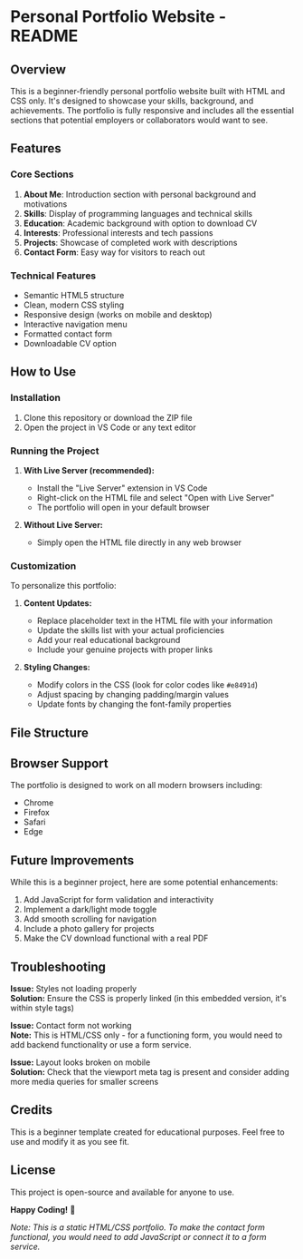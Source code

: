 # Personal Portfolio Website - README

## Overview

This is a beginner-friendly personal portfolio website built with HTML and CSS only. It's designed to showcase your skills, background, and achievements. The portfolio is fully responsive and includes all the essential sections that potential employers or collaborators would want to see.

## Features

### Core Sections
1. **About Me**: Introduction section with personal background and motivations
2. **Skills**: Display of programming languages and technical skills
3. **Education**: Academic background with option to download CV
4. **Interests**: Professional interests and tech passions
5. **Projects**: Showcase of completed work with descriptions
6. **Contact Form**: Easy way for visitors to reach out

### Technical Features
- Semantic HTML5 structure
- Clean, modern CSS styling
- Responsive design (works on mobile and desktop)
- Interactive navigation menu
- Formatted contact form
- Downloadable CV option

## How to Use

### Installation
1. Clone this repository or download the ZIP file
2. Open the project in VS Code or any text editor

### Running the Project
1. **With Live Server (recommended):**
   - Install the "Live Server" extension in VS Code
   - Right-click on the HTML file and select "Open with Live Server"
   - The portfolio will open in your default browser

2. **Without Live Server:**
   - Simply open the HTML file directly in any web browser

### Customization
To personalize this portfolio:

1. **Content Updates:**
   - Replace placeholder text in the HTML file with your information
   - Update the skills list with your actual proficiencies
   - Add your real educational background
   - Include your genuine projects with proper links

2. **Styling Changes:**
   - Modify colors in the CSS (look for color codes like `#e8491d`)
   - Adjust spacing by changing padding/margin values
   - Update fonts by changing the font-family properties


## File Structure

## Browser Support

The portfolio is designed to work on all modern browsers including:
- Chrome
- Firefox
- Safari
- Edge

## Future Improvements

While this is a beginner project, here are some potential enhancements:
1. Add JavaScript for form validation and interactivity
2. Implement a dark/light mode toggle
3. Add smooth scrolling for navigation
4. Include a photo gallery for projects
5. Make the CV download functional with a real PDF

## Troubleshooting

**Issue:** Styles not loading properly  
**Solution:** Ensure the CSS is properly linked (in this embedded version, it's within style tags)

**Issue:** Contact form not working  
**Note:** This is HTML/CSS only - for a functioning form, you would need to add backend functionality or use a form service.

**Issue:** Layout looks broken on mobile  
**Solution:** Check that the viewport meta tag is present and consider adding more media queries for smaller screens

## Credits

This is a beginner template created for educational purposes. Feel free to use and modify it as you see fit.

## License

This project is open-source and available for anyone to use.

**Happy Coding!** 🚀

*Note: This is a static HTML/CSS portfolio. To make the contact form functional, you would need to add JavaScript or connect it to a form service.*
